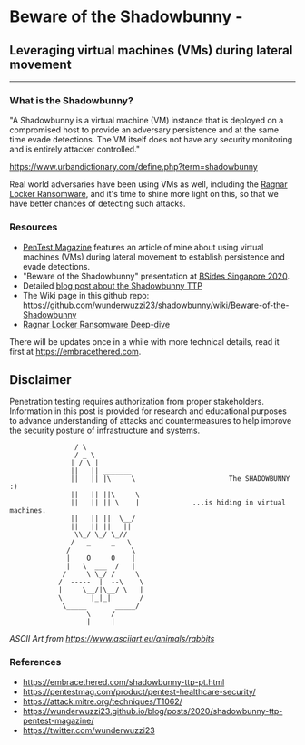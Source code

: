# Beware of the Shadowbunny -
## Leveraging virtual machines (VMs) during lateral movement

**********************************************************

### What is the Shadowbunny?

"A Shadowbunny is a virtual machine (VM) instance that is deployed on a compromised host to provide an adversary persistence and at the same time evade detections. The VM itself does not have any security monitoring and is entirely attacker controlled."

https://www.urbandictionary.com/define.php?term=shadowbunny

Real world adversaries have been using VMs as well, including the [Ragnar Locker Ransomware](https://news.sophos.com/en-us/2020/05/21/ragnar-locker-ransomware-deploys-virtual-machine-to-dodge-security/), and it's time to shine more light on this, so that we have better chances of detecting such attacks.

### Resources

* [PenTest Magazine](https://pentestmag.com/product/pentest-healthcare-security/) features an article of mine about using virtual machines (VMs) during lateral movement to establish persistence and evade detections.
* "Beware of the Shadowbunny" presentation at [BSides Singapore 2020](https://bsidessg.org/speaker/johann-rehberger/). 
* Detailed [blog post about the Shadowbunny TTP](https://embracethered.com/blog/posts/2020/shadowbunny-virtual-machine-red-teaming-technique/)
* The Wiki page in this github repo: https://github.com/wunderwuzzi23/shadowbunny/wiki/Beware-of-the-Shadowbunny
* [Ragnar Locker Ransomware Deep-dive](https://news.sophos.com/en-us/2020/05/21/ragnar-locker-ransomware-deploys-virtual-machine-to-dodge-security/)

There will be updates once in a while with more technical details, read it first at https://embracethered.com.



## Disclaimer
Penetration testing requires authorization from proper stakeholders. Information in this post is provided for research and educational purposes to advance understanding of attacks and countermeasures to help improve the security posture of  infrastructure and systems. 

```
                / \
                / _ \
               | / \ |
               ||   || _______
               ||   || |\     \                       The SHADOWBUNNY :)
               ||   || ||\     \              
               ||   || || \    |             ...is hiding in virtual machines.
               ||   || ||  \__/
               ||   || ||   ||
                \\_/ \_/ \_//
               /   _     _   \
              /               \
              |    O     O    |
              |   \  ___  /   |                           
             /     \ \_/ /     \
            /  -----  |  --\    \
            |     \__/|\__/ \   |
            \       |_|_|       /
             \_____       _____/
                   \     /
                   |     |
```
*ASCII Art from https://www.asciiart.eu/animals/rabbits*



### References
* https://embracethered.com/shadowbunny-ttp-pt.html
* https://pentestmag.com/product/pentest-healthcare-security/
* https://attack.mitre.org/techniques/T1062/
* https://wunderwuzzi23.github.io/blog/posts/2020/shadowbunny-ttp-pentest-magazine/
* https://twitter.com/wunderwuzzi23


